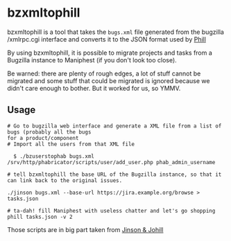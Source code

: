 bzxmltophill
============

bzxmltophill is a tool that takes the `bugs.xml` file generated from the
bugzilla /xmlrpc.cgi interface and converts it to the JSON format used
by [Phill](https://git.collabora.com/cgit/user/em/phabricator.git/log/?h=phill)

By using bzxmltophill, it is possible to migrate projects and tasks
from a Bugzilla instance to Maniphest (if you don't look too close).

Be warned: there are plenty of rough edges, a lot of stuff cannot be migrated
and some stuff that could be migrated is ignored because we didn't care enough
to bother. But it worked for us, so YMMV.


Usage
-----

```
# Go to bugzilla web interface and generate a XML file from a list of bugs (probably all the bugs
for a product/component
# Import all the users from that XML file

  $ ./bzuserstophab bugs.xml /srv/http/phabricator/scripts/user/add_user.php phab_admin_username

# tell bzxmltophill the base URL of the Bugzilla instance, so that it can link back to the original issues.

./jinson bugs.xml --base-url https://jira.example.org/browse > tasks.json

# ta-dah! fill Maniphest with useless chatter and let's go shopping
phill tasks.json -v 2
```

Those scripts are in big part taken from [Jinson & Johill](https://github.com/em-/jinson-and-johill/)

